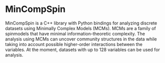 # MinCompSpin

MinCompSpin is a C++ library with Python bindings for analyzing discrete datasets using Minimally Complex Models (MCMs).
MCMs are a family of spinmodels that have minimal information-theoretic complexity.
The analysis using MCMs can uncover community structures in the data while taking into account possible higher-order interactions between the variables.
At the moment, datasets with up to 128 variables can be used for analysis.
